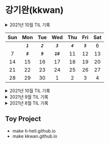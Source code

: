 # **강기완(kkwan)**

<details>
<summary>
2021년 10월 TIL 기록
</summary>
</details>

| Sun |    Mon    |    Tue    |    Wed     |    Thu    |    Fri    | Sat |
| :-: | :-------: | :-------: | :--------: | :-------: | :-------: | :-: |
|     | **_`1`_** | **_`2`_** | **_`3`_**  | **_`4`_** | **_`5`_** |  6  |
|  7  | **_`8`_** | **_`9`_** | **_`10`_** |    11     |    12     | 13  |
| 14  |    15     |    16     |     17     |    18     |    19     | 20  |
| 21  |    22     |    23     |     24     |    25     |    26     | 27  |
| 28  |    29     |    30     |     1      |     2     |     3     |  4  |

<details>
<summary>
2021년 10월 TIL 기록
</summary>

| Sun |    Mon     |    Tue     |    Wed     |    Thu     |    Fri     | Sat |
| :-: | :--------: | :--------: | :--------: | :--------: | :--------: | :-: |
|     |            |            |            |            | **_`1`_**  |  2  |
|  3  | **_`4`_**  | **_`5`_**  | **_`6`_**  | **_`7`_**  | **_`8`_**  |  9  |
| 10  | **_`11`_** | **_`12`_** | **_`13`_** | **_`14`_** | **_`15`_** | 16  |
| 17  | **_`18`_** | **_`19`_** | **_`20`_** | **_`21`_** | **_`22`_** | 23  |
| 24  | **_`25`_** | **_`26`_** | **_`27`_** | **_`28`_** | **_`29`_** | 30  |
| 31  |            |            |            |            |            |     |

</details>

<details>
<summary>
2021년 9월 TIL 기록
</summary>

| Sun |    Mon     |    Tue     |    Wed     |    Thu     |    Fri     | Sat |
| :-: | :--------: | :--------: | :--------: | :--------: | :--------: | :-: |
|     |            |            | **_`1`_**  | **_`2`_**  | **_`3`_**  |  4  |
|  5  | **_`6`_**  | **_`7`_**  | **_`8`_**  | **_`9`_**  | **_`10`_** | 11  |
| 12  | **_`13`_** | **_`14`_** | **_`15`_** | **_`16`_** |     17     | 18  |
| 19  |     20     |     21     |     22     |     23     |     24     | 25  |
| 26  | **_`27`_** | **_`28`_** | **_`29`_** | **_`30`_** |            |     |

</details>

<details>
<summary>
2021년 8월 TIL 기록
</summary>

| Sun |    Mon     |    Tue     |    Wed     |    Thu     |    Fri     | Sat |
| :-: | :--------: | :--------: | :--------: | :--------: | :--------: | :-: |
|  1  |     2      |     3      | **_`4`_**  | **_`5`_**  | **_`6`_**  |  7  |
|  8  | **_`9`_**  | **_`10`_** | **_`11`_** | **_`12`_** | **_`13`_** | 14  |
| 15  |     16     | **_`17`_** | **_`18`_** | **_`19`_** |     20     | 21  |
| 22  | **_`23`_** | **_`24`_** | **_`25`_** | **_`26`_** | **_`27`_** | 28  |
| 29  | **_`30`_** | **_`31`_** |            |            |            |     |

</details>

## Toy Project

- make ti-hell.github.io
- make kkwan.github.io
